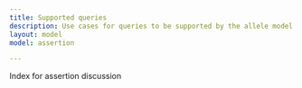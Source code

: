 ```yaml
---
title: Supported queries
description: Use cases for queries to be supported by the allele model.
layout: model
model: assertion

---
```


Index for assertion discussion
